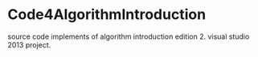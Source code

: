 Code4AlgorithmIntroduction
==========================

source code implements of algorithm introduction edition 2.
visual studio 2013 project.
